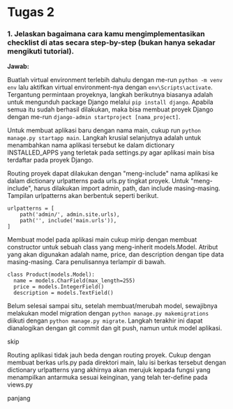 # Tugas 2

### 1. Jelaskan bagaimana cara kamu mengimplementasikan checklist di atas secara step-by-step (bukan hanya sekadar mengikuti tutorial).

**Jawab:**

Buatlah virtual environment terlebih dahulu dengan me-run `python -m venv env` lalu aktifkan virtual environment-nya dengan `env\Scripts\activate`. Tergantung permintaan proyeknya, langkah berikutnya biasanya adalah untuk mengunduh package Django melalui `pip install django`. Apabila semua itu sudah berhasil dilakukan, maka bisa membuat proyek Django dengan me-run `django-admin startproject [nama_project]`.

Untuk membuat aplikasi baru dengan nama main, cukup run `python manage.py startapp main`. Langkah krusial selanjutnya adalah untuk menambahkan nama aplikasi tersebut ke dalam dictionary INSTALLED_APPS yang terletak pada settings.py agar aplikasi main bisa terdaftar pada proyek Django.

Routing proyek dapat dilakukan dengan "meng-include" nama aplikasi ke dalam dictionary urlpatterns pada urls.py tingkat proyek. Untuk "meng-include", harus dilakukan import admin, path, dan include masing-masing. Tampilan urlpatterns akan berbentuk seperti berikut.
```
urlpatterns = [
    path('admin/', admin.site.urls),
    path('', include('main.urls')),
]
```

Membuat model pada aplikasi main cukup mirip dengan membuat constructor untuk sebuah class yang meng-inherit models.Model. Atribut yang akan digunakan adalah name, price, dan description dengan tipe data masing-masing. Cara penulisannya terlampir di bawah.
```
class Product(models.Model):
  name = models.CharField(max_length=255)
  price = models.IntegerField()
  description = models.TextField()
```
Belum selesai sampai situ, setelah membuat/merubah model, sewajibnya melakukan model migration dengan `python manage.py makemigrations` diikuti dengan `python manage.py migrate`. Langkah terakhir ini dapat dianalogikan dengan git commit dan git push, namun untuk model aplikasi.

skip

Routing aplikasi tidak jauh beda dengan routing proyek. Cukup dengan membuat berkas urls.py pada direktori main, lalu isi berkas tersebut dengan dictionary urlpatterns yang akhirnya akan merujuk kepada fungsi yang menampilkan antarmuka sesuai keinginan, yang telah ter-define pada views.py

panjang
